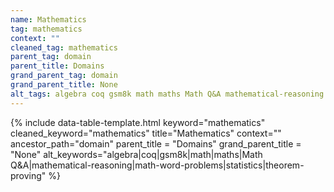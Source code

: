 ```yaml
---
name: Mathematics
tag: mathematics
context: ""
cleaned_tag: mathematics
parent_tag: domain
parent_title: Domains
grand_parent_tag: domain
grand_parent_title: None
alt_tags: algebra coq gsm8k math maths Math Q&A mathematical-reasoning math-word-problems statistics theorem-proving
---
```


{% include data-table-template.html 
  keyword="mathematics" 
  cleaned_keyword="mathematics" 
  title="Mathematics"
  context=""
  ancestor_path="domain" 
  parent_title = "Domains"
  grand_parent_title = "None"
  alt_keywords="algebra|coq|gsm8k|math|maths|Math Q&A|mathematical-reasoning|math-word-problems|statistics|theorem-proving"
%}

